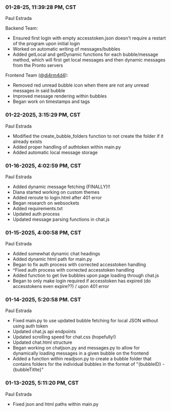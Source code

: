 ### 01-28-25, 11:39:28 PM, CST
Paul Estrada

Backend Team:
- Ensured first login with empty accesstoken.json doesn't require a restart of the program upon initial login
- Worked on automatic writing of messages/bubbles
- Added getLocal and getDynamic functions for each bubble/message method, which will first get local messages and then dynamic messages from the Pronto servers

Frontend Team (@[di4rm4d4](https://github.com/di4rm4d4)):
- Removed red unread bubble icon when there are not any unread messages in said bubble
- Improved message rendering within bubbles
- Began work on timestamps and tags

### 01-22-2025, 3:15:29 PM, CST
Paul Estrada

- Modified the create_bubble_folders function to not create the folder if it already exists
- Added proper handling of authtoken within main.py
- Added automatic local message storage

### 01-16-2025, 4:02:59 PM, CST
Paul Estrada

- Added dynamic message fetching (FINALLY)!!
- Diana started working on custom themes
- Added reroute to login.html after 401 error
- Began research on websockets
- Added requirements.txt
- Updated auth process
- Updated message parsing functions in chat.js

### 01-15-2025, 4:00:58 PM, CST
Paul Estrada

- Added somewhat dynamic chat headings
- Added dynamic html path for main.py
- Began to fix auth process with corrected accesstoken handling
- ^Fixed auth process with corrected accesstoken handling
- Added function to get live bubbles upon page loading through chat.js
- Began to only make login required if accesstoken has expired (do accesstokens even expire??) / upon 401 error

### 01-14-2025, 5:20:58 PM. CST
Paul Estrada

- Fixed main.py to use updated bubble fetching for local JSON without using auth token
- Updated chat.js api endpoints
- Updated scrolling speed for chat.css (hopefully!)
- Updated chat.html structure
- Began working on chatjson.py and messages.py to allow for dynamically loading messages in a given bubble on the frontend
- Added a function within readjson.py to create a bubble folder that contains folders for the individual bubbles in the format of "{bubbleID} - {bubbleTitlte}"

### 01-13-2025, 5:11:20 PM, CST
Paul Estrada

- Fixed json and html paths within main.py